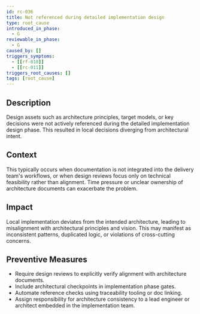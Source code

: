 ```yaml
---
id: rc-036
title: Not referenced during detailed implementation design
type: root_cause
introduced_in_phase:
  - G
reviewable_in_phase:
  - G
caused_by: []
triggers_symptoms:
  - [[rf-010]]
  - [[rc-011]]
triggers_root_causes: []
tags: [root_cause]
---
```


## Description
Design assets such as architecture principles, target models, or key decisions were not actively referenced during the detailed implementation design phase. This resulted in local decisions diverging from architectural intent.

## Context
This typically occurs when documentation is not integrated into the delivery team's workflows, or when design reviews focus only on technical feasibility rather than alignment. Time pressure or unclear ownership of architecture documents can exacerbate the problem.

## Impact
Local implementation deviates from the intended architecture, leading to misalignment with architectural principles and vision. This may manifest as inconsistent patterns, duplicated logic, or violations of cross-cutting concerns.

## Preventive Measures
- Require design reviews to explicitly verify alignment with architecture documents.
- Include architectural checkpoints in implementation phase gates.
- Automate reference checks using traceability tooling or doc linking.
- Assign responsibility for architecture consistency to a lead engineer or architect embedded in the implementation team.
